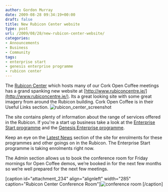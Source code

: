 ```yaml
---
author: Gordon Murray
date: 2009-08-28 09:34:19+00:00
draft: false
title: New Rubicon Center website
type: post
url: /2009/08/28/new-rubicon-center-website/
categories:
- Announcements
- Business
- Community
tags:
- enterprise start
- genesis enterprise programme
- rubicon center
---
```


The [Rubicon Center](http://www.rubiconcentre.ie/) which hosts many of our Cork Open Coffee meetings has a grand spanking new website at [http://www.rubiconcentre.ie/](http://www.rubiconcentre.ie/). Its a great looking site with some great imagery from around the Rubicon building. Cork Open Coffee is in their Useful Links section.
![rubicon_center_screenshot](/wp-content/uploads/2009/08/rubicon_center_screenshot.jpg)


The site contains plenty of information about the range of services offered in the Rubicon. If you're a start up business take a look at the [Enterprise Start programme](http://www.rubiconcentre.ie/index.php/programmes/enterprise-start-prog) and the [Genesis Enterprise programme](http://www.rubiconcentre.ie/index.php/programmes/genesis-programme).

Keep an eye on the [Latest News](http://www.rubiconcentre.ie/index.php/latest-news) section of the site for enrolments for these programmes and other goings on in the Rubicon. The Enterprise Start programme is taking enrolments right now.

The Admin section allows us to book the conference room for Friday mornings for Open Coffee demos, we’re booked in for the next few months so we’re well prepared for the next few meetings.

[caption id="attachment_234" align="alignleft" width="285" caption="Rubicon Center Conference Room"]![conference room](/wp-content/uploads/2009/08/pic-2.jpg)
[/caption]
